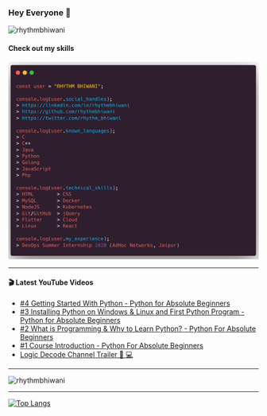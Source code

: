 ### Hey Everyone 👋

<p align="left"><img src="https://komarev.com/ghpvc/?username=rhythmbhiwani" alt="rhythmbhiwani" /></p>

#### Check out my skills

![GitHub Profile](https://github.com/rhythmbhiwani/rhythmbhiwani/blob/master/user_profile.png)

---

#### 🎬 Latest YouTube Videos
<!-- YOUTUBE:START -->
- [#4 Getting Started With Python - Python for Absolute Beginners](https://www.youtube.com/watch?v=sYAljFCUNDI)
- [#3 Installing Python on Windows & Linux and First Python Program - Python for Absolute Beginners](https://www.youtube.com/watch?v=6VKN7T9lO7o)
- [#2 What is Programming & Why to Learn Python? - Python For Absolute Beginners](https://www.youtube.com/watch?v=NqsxVvRRCOc)
- [#1 Course Introduction - Python For Absolute Beginners](https://www.youtube.com/watch?v=oFvR-3XI20g)
- [Logic Decode Channel Trailer 📱  💻](https://www.youtube.com/watch?v=GkotFR3KC8o)
<!-- YOUTUBE:END -->

---

<p align="left"><img src="https://github-readme-stats.vercel.app/api?username=rhythmbhiwani&show_icons=true&hide_border=true&count_private=true" alt="rhythmbhiwani" /></p>

---

[![Top Langs](https://github-readme-stats.vercel.app/api/top-langs/?username=rhythmbhiwani)](https://github.com/rhythmbhiwani)